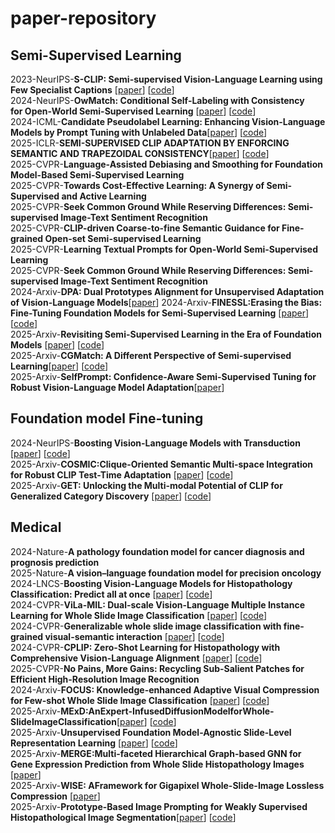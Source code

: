 # paper-repository
## Semi-Supervised Learning
2023-NeurIPS-__S-CLIP: Semi-supervised Vision-Language Learning using Few Specialist Captions__ [[paper](https://proceedings.neurips.cc/paper_files/paper/2023/file/c06f788963f0ce069f5b2dbf83fe7822-Paper-Conference.pdf)] [[code](https://proceedings.neurips.cc/paper_files/paper/2023/file/c06f788963f0ce069f5b2dbf83fe7822-Paper-Conference.pdf)]  
2024-NeurIPS-__OwMatch: Conditional Self-Labeling with Consistency for Open-World Semi-Supervised Learning__ [[paper](https://proceedings.neurips.cc/paper_files/paper/2024/file/b4fd162d3e2d015233486a2e313828a7-Paper-Conference.pdf)] [[code](https://github.com/niusj03/OwMatch)]  
2024-ICML-__Candidate Pseudolabel Learning: Enhancing Vision-Language Models by Prompt Tuning with Unlabeled Data__[[paper](https://arxiv.org/pdf/2406.10502)] [[code](https://github.com/vanillaer/CPL-ICML2024)]  
2025-ICLR-__SEMI-SUPERVISED CLIP ADAPTATION BY ENFORCING SEMANTIC AND TRAPEZOIDAL CONSISTENCY__[[paper](https://openreview.net/pdf?id=97D725GJtQ)] [[code](https://github.com/Gank0078/SemiCLIP)]  
2025-CVPR-__Language-Assisted Debiasing and Smoothing for Foundation Model-Based Semi-Supervised Learning__  
2025-CVPR-__Towards Cost-Effective Learning: A Synergy of Semi-Supervised and Active Learning__  
2025-CVPR-__Seek Common Ground While Reserving Differences: Semi-supervised Image-Text Sentiment Recognition__  
2025-CVPR-__CLIP-driven Coarse-to-fine Semantic Guidance for Fine-grained Open-set Semi-supervised Learning__  
2025-CVPR-__Learning Textual Prompts for Open-World Semi-Supervised Learning__  
2025-CVPR-__Seek Common Ground While Reserving Differences: Semi-supervised Image-Text Sentiment Recognition__  
2024-Arxiv-__DPA: Dual Prototypes Alignment for Unsupervised Adaptation of Vision-Language Models__[[paper](https://arxiv.org/pdf/2408.08855?)]  
2024-Arxiv-__FINESSL:Erasing the Bias: Fine-Tuning Foundation Models for Semi-Supervised Learning__ [[paper](https://arxiv.org/pdf/2405.11756)] [[code](https://github.com/Gank0078/FineSSL)]  
2025-Arxiv-__Revisiting Semi-Supervised Learning in the Era of Foundation Models__ [[paper](https://arxiv.org/pdf/2503.09707)] [[code](https://github.com/OSU-MLB/SSL-Foundation-Models)]  
2025-Arxiv-__CGMatch: A Different Perspective of Semi-supervised Learning__[[paper](https://arxiv.org/pdf/2503.02231?)] [[code](https://github.com/BoCheng-96/CGMatch)]  
2025-Arxiv-__SelfPrompt: Confidence-Aware Semi-Supervised Tuning for Robust Vision-Language Model Adaptation__[[paper](https://arxiv.org/pdf/2501.14148)]  

## Foundation model Fine-tuning
2024-NeurIPS-__Boosting Vision-Language Models with Transduction__ [[paper](https://proceedings.neurips.cc/paper_files/paper/2024/file/71d7dbe2652bd4662d29fa269f059db4-Paper-Conference.pdf)] [[code](https://github.com/MaxZanella/transduction-for-vlms)]  
2025-Arxiv-__COSMIC:Clique-Oriented Semantic Multi-space Integration for Robust CLIP Test-Time Adaptation__ [[paper](https://arxiv.org/pdf/2503.23388)] [[code](https://github.com/hf618/COSMIC)]  
2025-Arxiv-__GET: Unlocking the Multi-modal Potential of CLIP for Generalized Category Discovery__ [[paper](https://arxiv.org/pdf/2403.09974)] [[code](https://github.com/enguangW/GET)]  
## Medical
2024-Nature-__A pathology foundation model for cancer diagnosis and prognosis prediction__  
2025-Nature-__A vision–language foundation model for precision oncology__  
2024-LNCS-__Boosting Vision-Language Models for Histopathology Classification: Predict all at once__ [[paper](https://arxiv.org/pdf/2409.01883)] [[code](https://github.com/FereshteShakeri/Histo-TransCLIP)]  
2024-CVPR-__ViLa-MIL: Dual-scale Vision-Language Multiple Instance Learning for Whole Slide Image Classification__ [[paper](https://openaccess.thecvf.com/content/CVPR2024/papers/Shi_ViLa-MIL_Dual-scale_Vision-Language_Multiple_Instance_Learning_for_Whole_Slide_Image_CVPR_2024_paper.pdf)] [[code](https://github.com/Jiangbo-Shi/ViLa-MIL)]  
2024-CVPR-__Generalizable whole slide image classification with fine-grained visual-semantic interaction__ [[paper](https://openaccess.thecvf.com/content/CVPR2024/papers/Li_Generalizable_Whole_Slide_Image_Classification_with_Fine-Grained_Visual-Semantic_Interaction_CVPR_2024_paper.pdf)] [[code](https://github.com/ls1rius/WSI_FIVE)]  
2024-CVPR-__CPLIP: Zero-Shot Learning for Histopathology with Comprehensive Vision-Language Alignment__ [[paper](https://openaccess.thecvf.com/content/CVPR2024/papers/Javed_CPLIP_Zero-Shot_Learning_for_Histopathology_with_Comprehensive_Vision-Language_Alignment_CVPR_2024_paper.pdf)] [[code](https://github.com/iyyakuttiiyappan/CPLIP)]  
2025-CVPR-__No Pains, More Gains: Recycling Sub-Salient Patches for Efficient High-Resolution Image Recognition__  
2024-Arxiv-__FOCUS: Knowledge-enhanced Adaptive Visual Compression for Few-shot Whole Slide Image Classification__ [[paper](https://arxiv.org/pdf/2411.14743)] [[code](https://github.com/dddavid4real/FOCUS)]  
2025-Arxiv-__MExD:AnExpert-InfusedDiffusionModelforWhole-SlideImageClassification__[[paper](https://arxiv.org/pdf/2503.12401)] [[code](https://github.com/JWZhao-uestc/MExD)]  
2025-Arxiv-__Unsupervised Foundation Model-Agnostic Slide-Level Representation Learning__ [[paper](https://arxiv.org/pdf/2411.13623)] [[code](https://github.com/KatherLab/COBRA)]  
2025-Arxiv-__MERGE:Multi-faceted Hierarchical Graph-based GNN for Gene Expression Prediction from Whole Slide Histopathology Images__ [[paper](https://arxiv.org/pdf/2412.02601)]  
2025-Arxiv-__WISE: AFramework for Gigapixel Whole-Slide-Image Lossless Compression__ [[paper](https://arxiv.org/pdf/2503.18074)]  
2025-Arxiv-__Prototype-Based Image Prompting for Weakly Supervised Histopathological Image Segmentation__[[paper](https://arxiv.org/pdf/2503.12068)] [[code](https://github.com/QingchenTang/PBIP)]  












